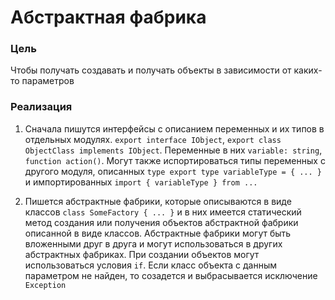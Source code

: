 # Абстрактная фабрика

### Цель

Чтобы получать создавать и получать объекты в зависимости от каких-то параметров

### Реализация

1. Сначала пишутся интерфейсы с описанием переменных и их типов в отдельных модулях.
   `export interface IObject`, `export class ObjectClass implements IObject`.
   Переменные в них `variable: string`, `function action()`. Могут также испортироваться типы
   переменных с другого модуля, описанных `type export type variableType = { ... }` и импортированных
   `import { variableType } from ...`

2. Пишется абстрактные фабрики, которые описываются в виде классов `class SomeFactory { ... }` и в
   них имеется статический метод создания или получения объектов абстрактной фабрики описанной в виде классов.
   Абстрактные фабрики могут быть вложенными друг в друга и могут использоваться в других абстрактных фабриках.
   При создании объектов могут использоваться условия `if`. Если класс объекта с данным параметром не найден,
   то созадется и выбрасывается исключение `Exception`


